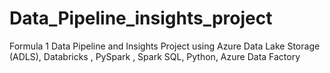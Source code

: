 # Data_Pipeline_insights_project
Formula 1 Data Pipeline and Insights Project using Azure Data Lake Storage (ADLS), Databricks , PySpark , Spark SQL, Python, Azure Data Factory
